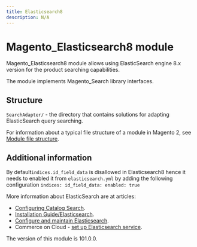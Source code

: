 ```yaml
---
title: Elasticsearch8
description: N/A
---
```


# Magento_Elasticsearch8 module

Magento_Elasticsearch8 module allows using ElasticSearch engine 8.x version for the product searching capabilities.

The module implements Magento_Search library interfaces.

## Structure

`SearchAdapter/` - the directory that contains solutions for adapting ElasticSearch query searching.

For information about a typical file structure of a module in Magento 2, see [Module file structure](https://developer.adobe.com/commerce/php/development/build/component-file-structure/#module-file-structure).

## Additional information

By default`indices.id_field_data`  is disallowed in Elasticsearch8 hence it needs to enabled it from `elasticsearch.yml`
by adding the following configuration
`indices:
id_field_data:
enabled: true`

More information about ElasticSearch are at articles:

- [Configuring Catalog Search](https://experienceleague.adobe.com/en/docs/commerce-admin/catalog/catalog/search/search-configuration).
- [Installation Guide/Elasticsearch](https://experienceleague.adobe.com/en/docs/commerce-operations/installation-guide/prerequisites/search-engine/overview).
- [Configure and maintain Elasticsearch](https://experienceleague.adobe.com/en/docs/commerce-operations/configuration-guide/search/overview-search).
- Commerce on Cloud - [set up Elasticsearch service](https://experienceleague.adobe.com/en/docs/commerce-on-cloud/user-guide/configure/service/elasticsearch).

<InlineAlert slots="text" />
The version of this module is 101.0.0.
